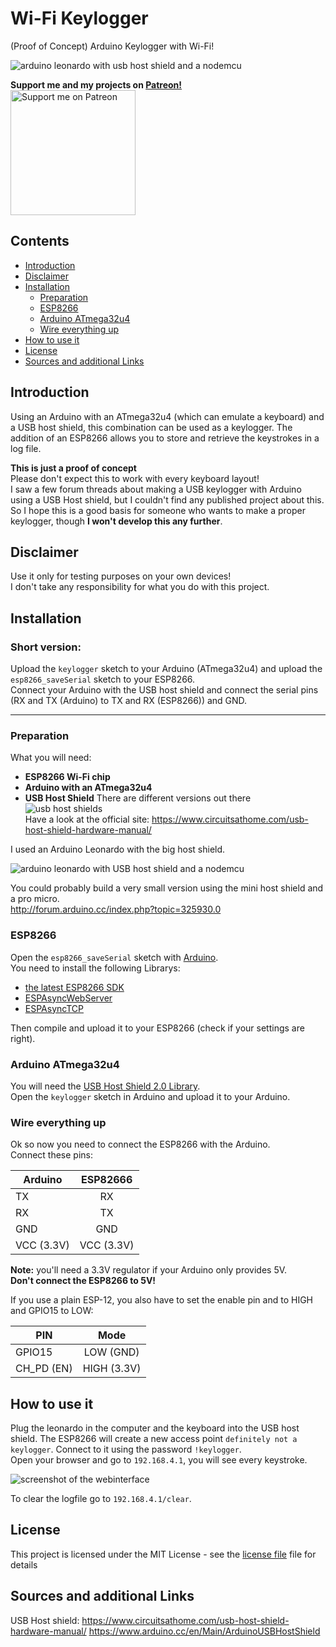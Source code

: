 # Wi-Fi Keylogger
(Proof of Concept) Arduino Keylogger with Wi-Fi! 

![arduino leonardo with usb host shield and a nodemcu](https://raw.githubusercontent.com/spacehuhn/wifi_keylogger/master/images/keylogger_with_nodemcu_2.jpg)

**Support me and my projects on [Patreon!](https://www.patreon.com/spacehuhn)**  
[<img width="200" alt="Support me on Patreon" src="https://raw.githubusercontent.com/spacehuhn/wifi_keylogger/master/images/patreon.png">](https://www.patreon.com/spacehuhn)  


## Contents
- [Introduction](#introduction)
- [Disclaimer](#disclaimer)
- [Installation](#installation)
  - [Preparation](#preparation)  
  - [ESP8266](#esp8266)
  - [Arduino ATmega32u4](#arduino-atmega32u4)
  - [Wire everything up](#wire-everything-up)
- [How to use it](#how-to-use-it)
- [License](#license)
- [Sources and additional Links](#sources-and-additional-links)

## Introduction ##

Using an Arduino with an ATmega32u4 (which can emulate a keyboard) and a USB host shield, this combination can be used as a keylogger. The addition of an ESP8266 allows you to store and retrieve the keystrokes in a log file.  

**This is just a proof of concept**  
Please don't expect this to work with every keyboard layout!  
I saw a few forum threads about making a USB keylogger with Arduino using a USB Host shield, but I couldn't find any published project about this.  
So I hope this is a good basis for someone who wants to make a proper keylogger, though **I won't develop this any further**.  

## Disclaimer

Use it only for testing purposes on your own devices!  
I don't take any responsibility for what you do with this project.  

## Installation

### Short version:
Upload the `keylogger` sketch to your Arduino (ATmega32u4) and upload the `esp8266_saveSerial` sketch to your ESP8266.  
Connect your Arduino with the USB host shield and connect the serial pins (RX and TX (Arduino) to TX and RX (ESP8266)) and GND.

---

### Preparation

What you will need:
- **ESP8266 Wi-Fi chip**  
- **Arduino with an ATmega32u4**  
- **USB Host Shield**
  There are different versions out there  
![usb host shields](https://raw.githubusercontent.com/spacehuhn/wifi_keylogger/master/images/usb_host_shields.jpg)  
Have a look at the official site: https://www.circuitsathome.com/usb-host-shield-hardware-manual/

I used an Arduino Leonardo with the big host shield.  

![arduino leonardo with USB host shield and a nodemcu](https://raw.githubusercontent.com/spacehuhn/wifi_keylogger/master/images/keylogger_with_nodemcu.jpg)  

You could probably build a very small version using the mini host shield and a pro micro.  
http://forum.arduino.cc/index.php?topic=325930.0


### ESP8266

Open the `esp8266_saveSerial` sketch with [Arduino](https://www.arduino.cc/en/Main/Software).  
You need to install the following Librarys:
- [the latest ESP8266 SDK](https://github.com/esp8266/Arduino)
- [ESPAsyncWebServer](https://github.com/me-no-dev/ESPAsyncWebServer)
- [ESPAsyncTCP](https://github.com/me-no-dev/ESPAsyncTCP)

Then compile and upload it to your ESP8266 (check if your settings are right).  

### Arduino ATmega32u4

You will need the [USB Host Shield 2.0 Library](https://github.com/felis/USB_Host_Shield_2.0).  
Open the `keylogger` sketch in Arduino and upload it to your Arduino.  

### Wire everything up

Ok so now you need to connect the ESP8266 with the Arduino.  
Connect these pins:  

| Arduino       | ESP82666      |
| ------------- |:-------------:|
| TX            | RX            |
| RX            | TX            |
| GND           | GND           |
| VCC (3.3V)    | VCC (3.3V)    |

**Note:** you'll need a 3.3V regulator if your Arduino only provides 5V.  
**Don't connect the ESP8266 to 5V!**  

If you use a plain ESP-12, you also have to set the enable pin and to HIGH and GPIO15 to LOW:  

| PIN          | Mode       |
| ------------ |:----------:|
| GPIO15       | LOW (GND)  |
| CH_PD (EN)   | HIGH (3.3V)| 

## How to use it

Plug the leonardo in the computer and the keyboard into the USB host shield. The ESP8266 will create a new access point `definitely not a keylogger`. Connect to it using the password `!keylogger`.  
Open your browser and go to `192.168.4.1`, you will see every keystroke.  

![screenshot of the webinterface](https://raw.githubusercontent.com/spacehuhn/wifi_keylogger/master/images/screenshot.JPG)

To clear the logfile go to `192.168.4.1/clear`.  

## License

This project is licensed under the MIT License - see the [license file](LICENSE) file for details

## Sources and additional Links

USB Host shield:  https://www.circuitsathome.com/usb-host-shield-hardware-manual/
                  https://www.arduino.cc/en/Main/ArduinoUSBHostShield
